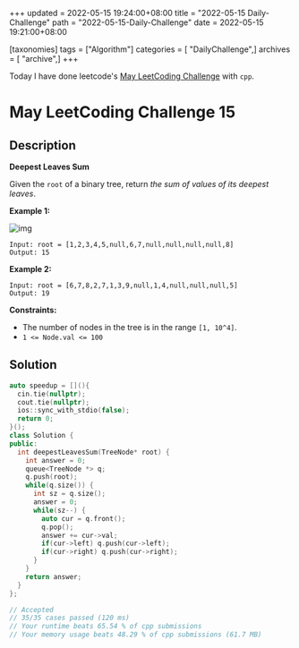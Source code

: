 +++
updated = 2022-05-15 19:24:00+08:00
title = "2022-05-15 Daily-Challenge"
path = "2022-05-15-Daily-Challenge"
date = 2022-05-15 19:21:00+08:00

[taxonomies]
tags = ["Algorithm"]
categories = [ "DailyChallenge",]
archives = [ "archive",]
+++

Today I have done leetcode's [May LeetCoding Challenge](https://leetcode.com/problems/deepest-leaves-sum/) with `cpp`.

<!-- more -->

# May LeetCoding Challenge 15

## Description

**Deepest Leaves Sum**

Given the `root` of a binary tree, return *the sum of values of its deepest leaves*.

 

**Example 1:**

![img](https://assets.leetcode.com/uploads/2019/07/31/1483_ex1.png)

```
Input: root = [1,2,3,4,5,null,6,7,null,null,null,null,8]
Output: 15
```

**Example 2:**

```
Input: root = [6,7,8,2,7,1,3,9,null,1,4,null,null,null,5]
Output: 19
```

 

**Constraints:**

- The number of nodes in the tree is in the range `[1, 10^4]`.
- `1 <= Node.val <= 100`

## Solution

``` cpp
auto speedup = [](){
  cin.tie(nullptr);
  cout.tie(nullptr);
  ios::sync_with_stdio(false);
  return 0;
}();
class Solution {
public:
  int deepestLeavesSum(TreeNode* root) {
    int answer = 0;
    queue<TreeNode *> q;
    q.push(root);
    while(q.size()) {
      int sz = q.size();
      answer = 0;
      while(sz--) {
        auto cur = q.front();
        q.pop();
        answer += cur->val;
        if(cur->left) q.push(cur->left);
        if(cur->right) q.push(cur->right);
      }
    }
    return answer;
  }
};

// Accepted
// 35/35 cases passed (120 ms)
// Your runtime beats 65.54 % of cpp submissions
// Your memory usage beats 48.29 % of cpp submissions (61.7 MB)
```

